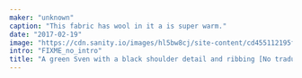 ```yaml
---
maker: "unknown"
caption: "This fabric has wool in it a is super warm."
date: "2017-02-19"
image: "https://cdn.sanity.io/images/hl5bw8cj/site-content/cd455112195f16c3e9e972e099831d228209769c-1080x1080.jpg"
intro: "FIXME_no_intro"
title: "A green Sven with a black shoulder detail and ribbing [No traducido]"
---
```



